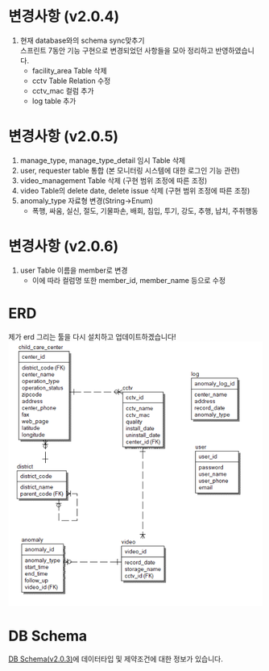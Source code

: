 # 변경사항 (v2.0.4)

1. 현재 database와의 schema sync맞추기  
   스프린트 7동안 기능 구현으로 변경되었던 사항들을 모아 정리하고 반영하였습니다.
   - facility_area Table 삭제
   - cctv Table Relation 수정
   - cctv_mac 컬럼 추가
   - log table 추가

# 변경사항 (v2.0.5)

1. manage_type, manage_type_detail 임시 Table 삭제
2. user, requester table 통합 (본 모니터링 시스템에 대한 로그인 기능 관련)
3. video_management Table 삭제 (구현 범위 조정에 따른 조정)
4. video Table의 delete date, delete issue 삭제 (구현 범위 조정에 따른 조정)
5. anomaly_type 자료형 변경(String->Enum)
   - 폭행, 싸움, 실신, 절도, 기물파손, 배회, 침입, 투기, 강도, 추행, 납치, 주취행동

# 변경사항 (v2.0.6)

1. user Table 이름을 member로 변경
   - 이에 따라 컬럼명 또한 member_id, member_name 등으로 수정

# ERD

제가 erd 그리는 툴을 다시 설치하고 업데이트하겠습니다!
![ERD(v2.0.5).png](<./ERD(v2.0.5).png>)

# DB Schema

[DB Schema(v2.0.3)](https://2021-spring-dsc-project-team.atlassian.net/wiki/spaces/KDK/pages/6029378/DB+v1.0.0, 'confluence - db schema')에 데이터타입 및 제약조건에 대한 정보가 있습니다.
